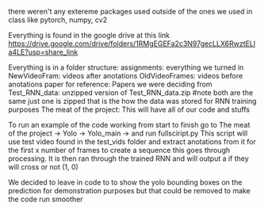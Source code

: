 there weren't any extereme packages used outside of the ones we used in class like pytorch, numpy, cv2

Everything is found in the google drive at this link
https://drive.google.com/drive/folders/1RMgEGEFa2c3N97gecLLX6RwztELla4LE?usp=share_link

Everything is in a folder structure:
    assignments: everything we turned in
    NewVideoFram: videos after anotations
    OldVideoFrames: videos before anotations
    paper for reference: Papers we were deciding from
    Test_RNN_data: unzipped version of Test_RNN_data.zip #note both are the same just one is zipped that is the how the data was stored for RNN training purposes
    The meat of the project: This will have all of our code and stuffs
    
To run an example of the code working from start to finish go to The meat of the project -> Yolo -> Yolo_main -> and run fullsciript.py
This script will use test video found in the test_vids folder and extract anotations from it for the first x number of frames to create a sequence this goes through processing. It is then ran through the trained RNN and will output a if they will cross or not (1, 0)

 We decided to leave in code to to show the yolo bounding boxes on the prediction for demonstration purposes but that could be removed to make the code run smoother
